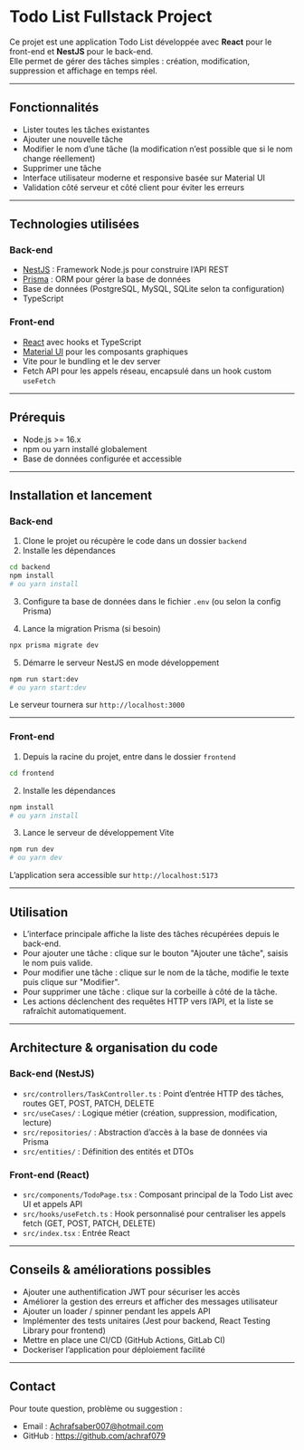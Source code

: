 # Todo List Fullstack Project

Ce projet est une application Todo List développée avec **React** pour le front-end et **NestJS** pour le back-end.  
Elle permet de gérer des tâches simples : création, modification, suppression et affichage en temps réel.

---

## Fonctionnalités

- Lister toutes les tâches existantes
- Ajouter une nouvelle tâche
- Modifier le nom d’une tâche (la modification n’est possible que si le nom change réellement)
- Supprimer une tâche
- Interface utilisateur moderne et responsive basée sur Material UI
- Validation côté serveur et côté client pour éviter les erreurs

---

## Technologies utilisées

### Back-end

- [NestJS](https://nestjs.com/) : Framework Node.js pour construire l’API REST
- [Prisma](https://www.prisma.io/) : ORM pour gérer la base de données
- Base de données (PostgreSQL, MySQL, SQLite selon ta configuration)
- TypeScript

### Front-end

- [React](https://reactjs.org/) avec hooks et TypeScript
- [Material UI](https://mui.com/) pour les composants graphiques
- Vite pour le bundling et le dev server
- Fetch API pour les appels réseau, encapsulé dans un hook custom `useFetch`

---

## Prérequis

- Node.js >= 16.x
- npm ou yarn installé globalement
- Base de données configurée et accessible

---

## Installation et lancement

### Back-end

1. Clone le projet ou récupère le code dans un dossier `backend`
2. Installe les dépendances

```bash
cd backend
npm install
# ou yarn install
````

3. Configure ta base de données dans le fichier `.env` (ou selon la config Prisma)

4. Lance la migration Prisma (si besoin)

```bash
npx prisma migrate dev
```

5. Démarre le serveur NestJS en mode développement

```bash
npm run start:dev
# ou yarn start:dev
```

Le serveur tournera sur `http://localhost:3000`

---

### Front-end

1. Depuis la racine du projet, entre dans le dossier `frontend`

```bash
cd frontend
```

2. Installe les dépendances

```bash
npm install
# ou yarn install
```

3. Lance le serveur de développement Vite

```bash
npm run dev
# ou yarn dev
```

L’application sera accessible sur `http://localhost:5173`

---

## Utilisation

* L’interface principale affiche la liste des tâches récupérées depuis le back-end.
* Pour ajouter une tâche : clique sur le bouton "Ajouter une tâche", saisis le nom puis valide.
* Pour modifier une tâche : clique sur le nom de la tâche, modifie le texte puis clique sur "Modifier".
* Pour supprimer une tâche : clique sur la corbeille à côté de la tâche.
* Les actions déclenchent des requêtes HTTP vers l’API, et la liste se rafraîchit automatiquement.

---

## Architecture & organisation du code

### Back-end (NestJS)

* `src/controllers/TaskController.ts` : Point d’entrée HTTP des tâches, routes GET, POST, PATCH, DELETE
* `src/useCases/` : Logique métier (création, suppression, modification, lecture)
* `src/repositories/` : Abstraction d’accès à la base de données via Prisma
* `src/entities/` : Définition des entités et DTOs

### Front-end (React)

* `src/components/TodoPage.tsx` : Composant principal de la Todo List avec UI et appels API
* `src/hooks/useFetch.ts` : Hook personnalisé pour centraliser les appels fetch (GET, POST, PATCH, DELETE)
* `src/index.tsx` : Entrée React

---

## Conseils & améliorations possibles

* Ajouter une authentification JWT pour sécuriser les accès
* Améliorer la gestion des erreurs et afficher des messages utilisateur
* Ajouter un loader / spinner pendant les appels API
* Implémenter des tests unitaires (Jest pour backend, React Testing Library pour frontend)
* Mettre en place une CI/CD (GitHub Actions, GitLab CI)
* Dockeriser l’application pour déploiement facilité

---

## Contact

Pour toute question, problème ou suggestion :
- Email : Achrafsaber007@hotmail.com
- GitHub : https://github.com/achraf079
